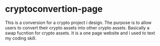 # cryptoconvertion-page
This is a conversion for a crypto project i design. The purpose is to allow users to convert their crypto assets into other crypto assets. Basically a swap fucntion for crypto assets. It is a one page website and i used to text my coding skill.
